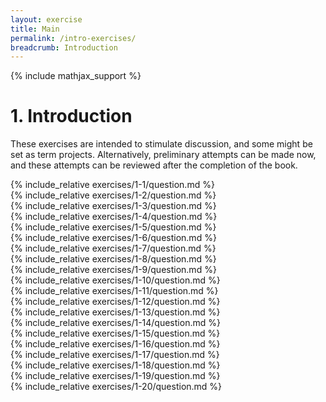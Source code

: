 ```yaml
---
layout: exercise
title: Main
permalink: /intro-exercises/
breadcrumb: Introduction
---
```


{% include mathjax_support %}

# 1. Introduction

These exercises are intended to stimulate discussion, and some might be
set as term projects. Alternatively, preliminary attempts can be made
now, and these attempts can be reviewed after the completion of the
book.


<div><i class="arrow-up loader" data-chapter="intro-exercises" data-exercise="ex_1" data-rating="0"></i></div>
{% include_relative exercises/1-1/question.md %}

<div><i class="arrow-up loader" data-chapter="intro-exercises" data-exercise="ex_2" data-rating="0"></i></div>
{% include_relative exercises/1-2/question.md %}

<div><i class="arrow-up loader" data-chapter="intro-exercises" data-exercise="ex_3" data-rating="0"></i></div>
{% include_relative exercises/1-3/question.md %}

<div><i class="arrow-up loader" data-chapter="intro-exercises" data-exercise="ex_4" data-rating="0"></i></div>
{% include_relative exercises/1-4/question.md %}

<div><i class="arrow-up loader" data-chapter="intro-exercises" data-exercise="ex_5" data-rating="0"></i></div>
{% include_relative exercises/1-5/question.md %}

<div><i class="arrow-up loader" data-chapter="intro-exercises" data-exercise="ex_6" data-rating="0"></i></div>
{% include_relative exercises/1-6/question.md %}

<div><i class="arrow-up loader" data-chapter="intro-exercises" data-exercise="ex_7" data-rating="0"></i></div>
{% include_relative exercises/1-7/question.md %}

<div><i class="arrow-up loader" data-chapter="intro-exercises" data-exercise="ex_8" data-rating="0"></i></div>
{% include_relative exercises/1-8/question.md %}

<div><i class="arrow-up loader" data-chapter="intro-exercises" data-exercise="ex_9" data-rating="0"></i></div>
{% include_relative exercises/1-9/question.md %}

<div><i class="arrow-up loader" data-chapter="intro-exercises" data-exercise="ex_10" data-rating="0"></i></div>
{% include_relative exercises/1-10/question.md %}

<div><i class="arrow-up loader" data-chapter="intro-exercises" data-exercise="ex_11" data-rating="0"></i></div>
{% include_relative exercises/1-11/question.md %}

<div><i class="arrow-up loader" data-chapter="intro-exercises" data-exercise="ex_12" data-rating="0"></i></div>
{% include_relative exercises/1-12/question.md %}

<div><i class="arrow-up loader" data-chapter="intro-exercises" data-exercise="ex_13" data-rating="0"></i></div>
{% include_relative exercises/1-13/question.md %}

<div><i class="arrow-up loader" data-chapter="intro-exercises" data-exercise="ex_14" data-rating="0"></i></div>
{% include_relative exercises/1-14/question.md %}

<div><i class="arrow-up loader" data-chapter="intro-exercises" data-exercise="ex_15" data-rating="0"></i></div>
{% include_relative exercises/1-15/question.md %}

<div><i class="arrow-up loader" data-chapter="intro-exercises" data-exercise="ex_16" data-rating="0"></i></div>
{% include_relative exercises/1-16/question.md %}

<div><i class="arrow-up loader" data-chapter="intro-exercises" data-exercise="ex_17" data-rating="0"></i></div>
{% include_relative exercises/1-17/question.md %}

<div><i class="arrow-up loader" data-chapter="intro-exercises" data-exercise="ex_18" data-rating="0"></i></div>
{% include_relative exercises/1-18/question.md %}

<div><i class="arrow-up loader" data-chapter="intro-exercises" data-exercise="ex_19" data-rating="0"></i></div>
{% include_relative exercises/1-19/question.md %}

<div><i class="arrow-up loader" data-chapter="intro-exercises" data-exercise="ex_20" data-rating="0"></i></div>
{% include_relative exercises/1-20/question.md %}

<!-- {% include disqus.html %} -->